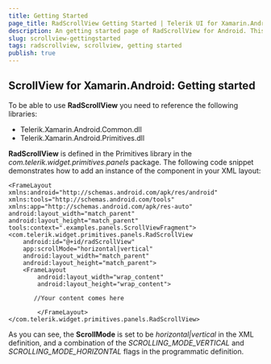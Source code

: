 ```yaml
---
title: Getting Started
page_title: RadScrollView Getting Started | Telerik UI for Xamarin.Android Documentation
description: An getting started page of RadScrollView for Android. This article provides the basics you need to know to be able to integrate the RadScrollView component into your Android app.
slug: scrollview-gettingstarted
tags: radscrollview, scrollview, getting started
publish: true
---  
```


## ScrollView for Xamarin.Android: Getting started

To be able to use **RadScrollView** you need to reference the following libraries:

- Telerik.Xamarin.Android.Common.dll
- Telerik.Xamarin.Android.Primitives.dll

**RadScrollView** is defined in the Primitives library in the _com.telerik.widget.primitives.panels_ package. The following code snippet demonstrates how to add an instance of the component in your XML layout:

    <FrameLayout xmlns:android="http://schemas.android.com/apk/res/android"
    xmlns:tools="http://schemas.android.com/tools"
    xmlns:app="http://schemas.android.com/apk/res-auto"
    android:layout_width="match_parent"
    android:layout_height="match_parent"
    tools:context=".examples.panels.ScrollViewFragment">
    <com.telerik.widget.primitives.panels.RadScrollView
        android:id="@+id/radScrollView"
        app:scrollMode="horizontal|vertical"
        android:layout_width="match_parent"
        android:layout_height="match_parent">
        <FrameLayout
            android:layout_width="wrap_content"
            android:layout_height="wrap_content">
           
           //Your content comes here
           
            </FrameLayout>
    </com.telerik.widget.primitives.panels.RadScrollView>
</FrameLayout>

As you can see, the **ScrollMode** is set to be _horizontal|vertical_ in the XML definition, and a combination of the _SCROLLING_MODE_VERTICAL_ and _SCROLLING_MODE_HORIZONTAL_ flags in the programmatic definition.

